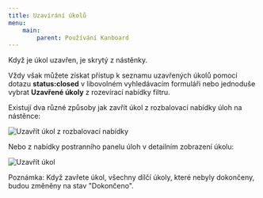 ```yaml
---
title: Uzavírání úkolů
menu:
    main:
        parent: Používání Kanboard
---
```


Když je úkol uzavřen, je skrytý z nástěnky.

Vždy však můžete získat přístup k seznamu uzavřených úkolů pomocí dotazu **status:closed** v libovolném vyhledávacím formuláři nebo jednoduše vybrat **Uzavřené úkoly** z rozevírací nabídky filtru.

Existují dva různé způsoby jak zavřít úkol z rozbalovací nabídky úloh na nástěnce:

![Uzavřít úkol z rozbalovací nabídky](/images/v1/menu-close-task.png)

Nebo z nabídky postranního panelu úloh v detailním zobrazení úkolu:

![Uzavřít úkol](/images/v1/closing-tasks.png)

Poznámka: Když zavřete úkol, všechny dílčí úkoly, které nebyly dokončeny, budou změněny na stav "Dokončeno".
